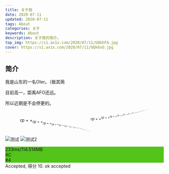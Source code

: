 ```yaml
---
title: 关于我
date: 2020-07-11
updated: 2020-07-11
tags: About
categories: 关于
keywords: About
description: 关于我的简介。
top_img: https://s1.ax1x.com/2020/07/11/UQkhFA.jpg
cover: https://s1.ax1x.com/2020/07/11/UQk6sO.jpg
---
```


## 简介

我是山东的一名OIer。（极其蒟

目前高一，距离AFO还远。

所以近期是不会停更的。$$rp++^{rp++^{rp++^{rp++^{rp++^{rp++^{rp++^{rp++^{rp++^{rp++^{rp++^{rp++^{rp++^{rp++^{rp++^{rp++}}}}}}}}}}}}}}}_{rp++_{rp++_{rp++_{rp++_{rp++_{rp++_{rp++_{rp++_{rp++_{rp++_{rp++_{rp++_{rp++_{rp++_{rp++}}}}}}}}}}}}}}}$$

![测试](https://tva2.sinaimg.cn/large/0075LAc9ly1grlivthgpoj30yx0jmqle.jpg)
![测试2](https://i0.hdslb.com/bfs/article/a83f829be065c05112f92fb719fe78693fcfae23.jpg)


<div data-v-bb301a88="" data-v-3b842bd2="" class="wrapper" data-v-796309f8=""><div data-v-bb301a88="" class="test-case" style="background: rgb(82, 196, 26);"><div data-v-bb301a88="" class="content"><div data-v-bb301a88="" class="info">
          233ms/114.514MB
        </div> <div data-v-bb301a88="" class="status">AC</div></div> <div data-v-bb301a88="" class="id">#4</div></div> <div data-v-bb301a88="" class="message">Accepted, 得分 10. ok accepted</div></div>



